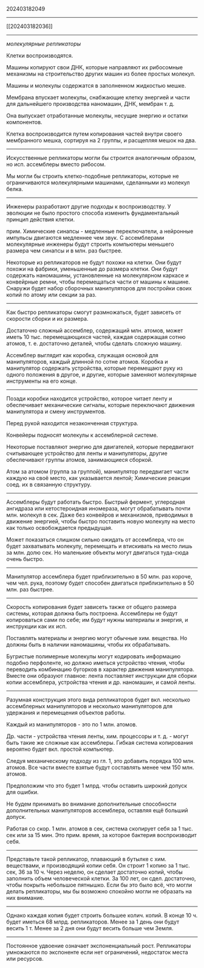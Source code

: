 202403182049
***
[[202403182036]]
***
*молекулярные репликаторы*

Клетки воспроизводятся.

Машины копируют свои ДНК, 
которые направляют их рибосомные механизмы
на строительство других машин из более простых молекул.

Машины и молекулы содержатся в заполненном жидкостью мешке.

Мембрана впускает молекулы, снабжающие клетку энергией и части для дальнейшего производства наномашин, ДНК, мембран т. д.

Она выпускает отработанные молекулы, несущие энергию и остатки компонентов.

Клетка воспроизводится путем копирования частей внутри своего мембранного мешка, 
сортируя на 2 группы, и расщепляя мешок на два.

***

Искусственные репликаторы могли бы строится аналогичным образом, 
но исп. ассемблеры вместо рибосом.

Мы могли бы строить клетко-подобные репликаторы, 
которые не ограничиваются молекулярными машинами, сделанными из молекул белка.

***

Инженеры разработают другие подходы к воспроизводству.
У эволюции не было простого способа изменить фундаментальный принцип действия клетки.

прим.
Химические синапсы - медленные переключатели, 
а нейронные импульсы двигаются медленнее чем звук.
С ассемблерами молекулярные инженеры будут строить компьютеры меньшего размера чем синапсы и в млн. раз быстрее.

Некоторые из репликаторов не будут похожи на клетки.
Они будут похожи на фабрики, уменьшенные до размера клетки.
Они будут содержать наномашины, 
установленные на молекулярном каркасе и конвейрные ремни, 
чтобы перемещаться части от машины к машине.
Снаружи будет набор сборочных манипуляторов для постройки своих копий по атому или секции за раз.

***

Как быстро репликаторы смогут размножаться, 
будет зависеть от скорости сборки и их размера.

Достаточно сложный ассемблер, содержащий млн. атомов, 
может иметь 10 тыс. перемещающихся частей, 
каждая содержащая сотню атомов, 
т. е. достаточно деталей, чтобы сделать сложную машину.

Ассемблер выглядит как коробка, 
служащая основой для манипуляторов, 
каждый длинной по сотне атомов.
Коробка и манипулятор содержать устройства, 
которые перемещают руку из одного положения в другое, 
и другие, которые заменяют молекулярные инструменты на его конце.

***

Позади коробки находится устройство, 
которое читает ленту и обеспечивает механические сигналы, 
которые переключают движения манипулятора и смену инструментов.

Перед рукой находится незаконченная структура. 

Конвейеры подносят молекулы к ассемблерной системе.

Некоторые поставляют энергию для двигателей, 
которые передвигают считывающее устройство для ленты и манипуляторы, 
другие обеспечивают группы атомов, занимающиеся сборкой.

Атом за атомом (группа за группой), манипулятор передвигает части каждую на своё место, как указывается лентой;
Химические реакции соед. их в связанную структуру.

***

Ассемблеры будут работать быстро.
Быстрый фермент, углеродная ангидраза или кетостероидная иномераза, 
могут обрабатывать почти млн. молекул в сек.
Даже без конвейров и механизмов, 
приводимых в движение энергией, 
чтобы быстро поставить новую молекулу на место как только освобождается предыдущая.

Может показаться слишком сильно ожидать от ассемблера, 
что он будет захватывать молекулу, перемещать и втискивать на место лишь за млн. долю сек.
Но маленькие объекты могут двигаться туда-сюда очень быстро.

***

Манипулятор ассемблера будет приблизительно в 50 млн. раз короче, чем чел. рука, 
поэтому будет способен двигаться приблизительно в 50 млн. раз быстрее.

***

Скорость копирования будет зависеть также от общего размера системы, которая должна быть построена.
Ассемблеры не будут копироваться сами по себе; 
им будут нужны материалы и энергия, 
и инструкции как их исп.

Поставлять материалы и энергию могут обычные хим. вещества.
Но должны быть в наличии наномашины, чтобы их обрабатывать.

Бугристые полимерные молекулы могут кодировать информацию подобно перфоленте, 
но должно иметься устройство чтения, чтобы переводить комбинацию бугорков в характер движения манипулятора.
Вместе они образуют главное:
лента поставляет инструкции для сборки копии ассемблера, 
устройства чтения и др. наномашин, и самой ленты.

***

Разумная конструкция этого вида репликаторов будет вкл. несколько ассемблерных манипуляторов и несколько манипуляторов для удержания и перемещения объектов работы.

Каждый из манипуляторов - это по 1 млн. атомов.

Др. части - устройства чтения ленты, хим. процессоры и т. д. - могут быть такие же сложные как ассемблеры.
Гибкая система копирования вероятно будет вкл. простой компьютер.

Следуя механическому подходу из гл. 1, 
это добавить порядка 100 млн. атомов.
Все части вместе взятые будут составлять менее чем 150 млн. атомов.

Предположим что это будет 1 млрд.
чтобы оставить широкий допуск для ошибки.

Не будем принимать во внимание дополнительные способности дополнительных манипуляторов ассемблера, оставляя ещё больший допуск.

Работая со скор. 1 млн. атомов в сек, 
система скопирует себя за 1 тыс. сек или за 15 мин.
Это прим. время, за которое бактерия воспроизводит себя.

***

Представьте такой репликатор, плавающий в бутылке с хим. веществами, и производящий копии себя.
Он строит 1 копию за 1 тыс. сек, 
36 за 10 ч.
Через неделю, он сделает достаточно копий, чтобы заполнить объем человеческой клетки.
За 100 лет, он сдел. достаточно, чтобы покрыть небольшое пятнышко.
Если бы это было всё, что могли делать репликаторы, 
мы бы возможно спокойно могли не образать на них внимание.

***

Однако каждая копия будет строить большее колич. копий.
В конце 10 ч. будет иметься 68 млрд. репликаторов.
Менее за 1 день они будут весить 1 т.
Менее за 2 дня они будут весить больше чем Земля.

***

Постоянное удвоение означает экспоненциальный рост.
Репликаторы умножаются по экспоненте если нет ограничений, недостаток места или ресурсов.

